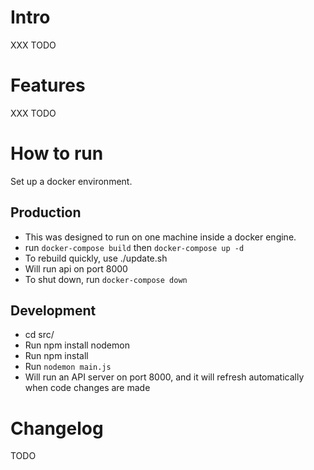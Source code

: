 # Intro

XXX TODO

# Features

XXX TODO

# How to run

Set up a docker environment.

## Production

* This was designed to run on one machine inside a docker engine.
* run ```docker-compose build``` then ```docker-compose up -d```
* To rebuild quickly, use ./update.sh
* Will run api on port 8000
* To shut down, run ```docker-compose down```

## Development

* cd src/
* Run npm install nodemon
* Run npm install
* Run ```nodemon main.js```
* Will run an API server on port 8000, and it will refresh automatically when code changes are made

# Changelog

TODO


